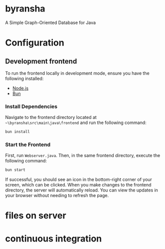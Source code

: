 # byransha
A Simple Graph-Oriented Database for Java


# Configuration

## Development frontend
To run the frontend locally in development mode, ensure you have the following installed:
- [Node.js](https://nodejs.org/en)
- [Bun](https://bun.sh)

### Install Dependencies
Navigate to the frontend directory located at `~\byransha\src\main\java\frontend` and run the following command:
```bash
bun install
```

### Start the Frontend
First, run `Webserver.java`. Then, in the same frontend directory, execute the following command:
```bash
bun start
```

If successful, you should see an icon in the bottom-right corner of your screen, which can be clicked.
When you make changes to the frontend directory, the server will automatically reload. You can view the updates in your browser without needing to refresh the page.

# files on server
# continuous integration